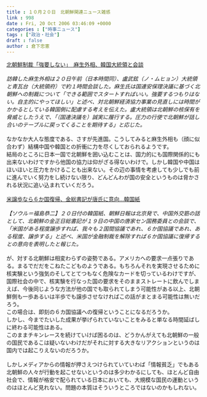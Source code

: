 ```yaml
---
title : １０月２０日　北朝鮮関連ニュース雑感
link : 998
date : Fri, 20 Oct 2006 03:46:09 +0000
categories : ["時事ニュース"]
tags : ["政治・社会"]
draft : false
author : 倉下忠憲
---
```


<A HREF="http://www.asahi.com/politics/update/1020/007.html" TARGET="_blank">北朝鮮制裁「強要しない」　麻生外相、韓国大統領と会談</A><BR><BR><I>訪韓した麻生外相は２０日午前（日本時間同）、盧武鉉（ノ・ムヒョン）大統領と青瓦台（大統領府）で約１時間会談した。麻生氏は国連安保理決議に基づく北朝鮮への制裁について「できる範囲でスタートすればいい。強要するつもりはない。自主的にやってほしい」と述べ、対北朝鮮経済協力事業の見直しには時間がかかるとしている韓国側に配慮する考えを伝えた。盧大統領は北朝鮮の核保有を脅威としたうえで、「（国連決議を）誠実に履行する。圧力の行使で北朝鮮が話し合いのテーブルに戻ってくることを期待する」と応じた。</I><BR><BR>なかなか大人な態度である、さすが先進国。こうしてみると麻生外相も（顔に似合わず）結構中国や韓国との折衝に力を尽くしておられるようです。<BR>結局のところに日本一国で北朝鮮を囲い込むことは、国力的にも国際関係的にも出来ないわけですから他国の協力は仰がざる得ないわけで。しかし韓国や中国はほいほいと圧力をかけることも出来ない。その辺の事情を考慮しても少しでも前に進んでいく努力をし続けない限り、どんどんわが国の安全というものは脅かされる状況に追い込まれていくだろう。<BR><BR><A HREF="http://www.yomiuri.co.jp/world/news/20061020it03.htm?from=top" TARGET="_blank">米譲歩なら６か国復帰、金総書記が唐氏に意向…韓国紙</A><BR><BR><I>【ソウル＝福島恭二】２０日付の韓国紙、朝鮮日報は北京発で、中国外交筋の話として、北朝鮮の金正日総書記が１９日の中国の唐家セン国務委員との会談で、「米国がある程度譲歩すれば、我々も２国間協議であれ、６か国協議であれ、ある程度、譲歩する」と述べ、米国が金融制裁を解除すれば６か国協議に復帰するとの意向を表明したと報じた。</I><BR><BR>が、対する北朝鮮は相変わらずの姿勢である。アメリカへの要求一点張りである。まるでだだをこねたこどものようである。もちろんそれを実現させるために核実験という強気のそしてとてつもなく危険なカードを切っているわけですが、国際社会の中で、核実験を行なった国の要求をそのままストレートに飲んでしまえば、今後同じような方法が他の国でも取られてしまう可能性がある以上、北朝鮮側も一歩あるいは半歩でも譲歩させなければこの話がまとまる可能性は無いだろう。<BR>この場合は、即刻の６カ国協議への復帰ということになるだろうか。<BR>しかし、今までたいした成果が挙げられていないことをみると単なる時間延ばしに終わる可能性はある。<BR>このままチキンレースを続けていけば困るのは、どうかんがえても北朝鮮の一般の国民であるこは疑いないわけだがそれに対する大きなリアクションというのは国内では起こりえないのだろうか。<BR><BR>しかしメディアからの情報が押さえつけられていていわば「情報貧乏」でもある北朝鮮の人々が行動を起こせないというのは多少わかるにしても、ほとんど自由社会で、情報が格安で配られている日本においても、大規模な国民の運動というのはほとんど見れない。問題の本質はそういうところではないのかもしれない。<BR><BR><BR><br><br>
